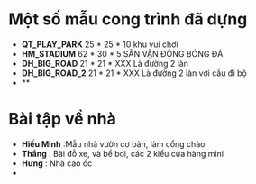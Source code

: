 # Một số mẫu cong trình đã dựng 
- **QT_PLAY_PARK**  25 * 25 * 10 khu vui chơi
- **HM_STADIUM** 62 * 30 * 5 SÂN VẬN ĐỘNG BÓNG ĐÁ
- **DH_BIG_ROAD** 21 * 21 * XXX Là đường 2 làn
- **DH_BIG_ROAD_2** 21 * 21 * XXX Là đường 2 làn với cầu đi bộ
- **

# Bài tập về nhà
- **Hiếu Minh** :Mẫu nhà vườn cơ bản, làm cổng chào
- **Thắng** : Bãi đỗ xe, và bể bơi, các 2 kiểu cửa hàng mini 
- **Hưng** : Nhà cao ốc
- 

